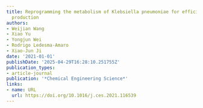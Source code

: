 ```yaml
---
title: Reprogramming the metabolism of Klebsiella pneumoniae for efficient 1,3-propanediol
  production
authors:
- Weijian Wang
- Xiao Yu
- Yongjun Wei
- Rodrigo Ledesma‐Amaro
- Xiao‐Jun Ji
date: '2021-01-01'
publishDate: '2025-04-29T16:28:10.251755Z'
publication_types:
- article-journal
publication: '*Chemical Engineering Science*'
links:
- name: URL
  url: https://doi.org/10.1016/j.ces.2021.116539
---
```


